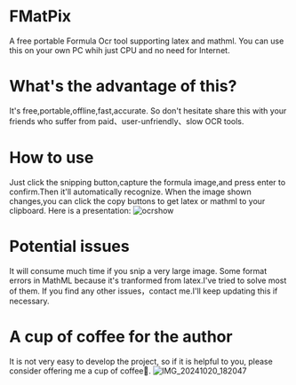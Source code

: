 # FMatPix
A free portable Formula Ocr tool supporting latex and mathml.
You can use this on your own PC whih just CPU and no need for Internet.

# What's the advantage of this?
It's free,portable,offline,fast,accurate.
So don't hesitate share this with your friends who suffer from paid、user-unfriendly、slow OCR tools.

# How to use
Just click the snipping button,capture the formula image,and press enter to confirm.Then it'll automatically recognize.
When the image shown changes,you can click the copy buttons to get latex or mathml to your clipboard.
Here is a presentation:
![ocrshow](https://github.com/user-attachments/assets/b6c1032e-421e-4f3c-8fb9-d734cfc0b78b)

# Potential issues
It will consume much time if you snip a very large image.
Some format errors in MathML because it's tranformed from latex.I've tried to solve most of them.
If you find any other issues，contact me.I'll keep updating this if necessary.

# A cup of coffee for the author
It is not very easy to develop the project, so if it is helpful to you, please consider offering me a cup of coffee🥤.
![IMG_20241020_182047](https://github.com/user-attachments/assets/7ce31ebd-01fe-430b-8d73-d6be98e89d49)
